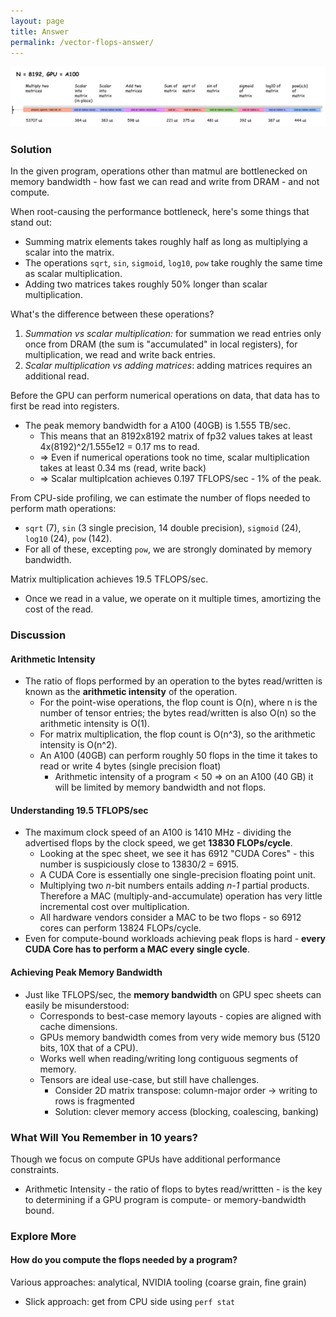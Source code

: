 ```yaml
---
layout: page
title: Answer
permalink: /vector-flops-answer/
---
```


![Assorted Flops](/vector_flops/assorted_flops.jpg?raw=true "Assorted Flops")

### Solution

In the given program, operations other than matmul are bottlenecked on memory bandwidth - how fast we can read and write from DRAM - and not compute.

When root-causing the performance bottleneck, here's some things that stand out:
 - Summing matrix elements takes roughly half as long as multiplying a scalar into the matrix.
 - The operations `sqrt`, `sin`, `sigmoid`, `log10`, `pow` take roughly the same time as scalar multiplication.
 - Adding two matrices takes roughly 50% longer than scalar multiplication.

What's the difference between these operations?
  1. *Summation vs scalar multiplication:* for summation we read entries only once from DRAM (the sum is "accumulated" in local registers), for multiplication, we read and write back entries. 
  1. *Scalar multiplication vs adding matrices*: adding matrices requires an additional read.

Before the GPU can perform numerical operations on data, that data has to first be read into registers.
  - The peak memory bandwidth for a A100 (40GB) is 1.555 TB/sec. 
    - This means that an 8192x8192 matrix of fp32 values takes at least 4x(8192)^2/1.555e12 = 0.17 ms to read. 
    - => Even if numerical operations took no time, scalar multiplication takes at least 0.34 ms (read, write back)
    - => Scalar multiplcation achieves 0.197 TFLOPS/sec - 1% of the peak.

From CPU-side profiling, we can estimate the number of flops needed to perform math operations:
  - `sqrt` (7), `sin` (3 single precision, 14 double precision), `sigmoid` (24), `log10` (24), `pow` (142). 
  - For all of these, excepting `pow`, we are strongly dominated by memory bandwidth.

Matrix multiplication achieves 19.5 TFLOPS/sec. 
   - Once we read in a value, we operate on it multiple times, amortizing the cost of the read.

### Discussion

#### Arithmetic Intensity
- The ratio of flops performed by an operation to the bytes read/written is known as the **arithmetic intensity** of the operation. 
  - For the point-wise operations, the flop count is O(n), where n is the number of tensor entries; the bytes read/written is also O(n) so the arithmetic intensity is O(1).
  - For matrix multiplication, the flop count is O(n^3), so the arithmetic intensity is O(n^2).
  - An A100 (40GB) can perform roughly 50 flops in the time it takes to read or write 4 bytes (single precision float) 
    - Arithmetic intensity of a program < 50 => on an A100 (40 GB) it will be limited by memory bandwidth and not flops.

#### Understanding 19.5 TFLOPS/sec
- The maximum clock speed of an A100 is 1410 MHz - dividing the advertised flops by the clock speed, we get **13830 FLOPs/cycle**.
  - Looking at the spec sheet, we see it has 6912 "CUDA Cores" - this number is suspiciously close to 13830/2 = 6915.
  - A CUDA Core is essentially one single-precision floating point unit. 
  - Multiplying two *n*-bit numbers entails adding *n-1* partial products. Therefore a MAC (multiply-and-accumulate) operation has very little incremental cost over multiplication.
  - All hardware vendors consider a MAC to be two flops - so 6912 cores can perform 13824 FLOPs/cycle.
- Even for compute-bound workloads achieving peak flops is hard - **every CUDA Core has to perform a MAC every single cycle**. 

#### Achieving Peak Memory Bandwidth
- Just like TFLOPS/sec, the **memory bandwidth** on GPU spec sheets can easily be misunderstood:
  - Corresponds to best-case memory layouts - copies are aligned with cache dimensions. 
  - GPUs memory bandwidth comes from very wide memory bus (5120 bits, 10X that of a CPU). 
  - Works well when reading/writing long contiguous segments of memory.
  - Tensors are ideal use-case, but still have challenges.
    - Consider 2D matrix transpose: column-major order -> writing to rows is fragmented
    - Solution: clever memory access (blocking, coalescing, banking)

### What Will You Remember in 10 years?

Though we focus on compute GPUs have additional performance constraints.
 - Arithmetic Intensity - the ratio of flops to bytes read/writtten - is the key to determining if a GPU program is compute- or memory-bandwidth bound.

### Explore More

#### How do you compute the flops needed by a program?

Various approaches: analytical, NVIDIA tooling (coarse grain, fine grain)
  - Slick approach: get from CPU side using `perf stat`
